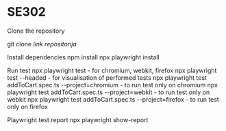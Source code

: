 # SE302
Clone the repository

git clone *link repositorija*



Install dependencies
npm install
npx playwright install


Run test
npx playwright test - for chromium, webkit, firefox
npx playwright test --headed - for visualisation of performed tests
npx playwright test addToCart.spec.ts --project=chromium - to run test only on chromium
npx playwright test addToCart.spec.ts --project=webkit - to run test only on webkit
npx playwright test addToCart.spec.ts --project=firefox - to run test only on firefox


Playwright test report
npx playwright show-report
